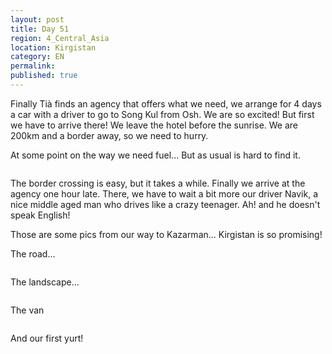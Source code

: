 ```yaml
---
layout: post
title: Day 51
region: 4_Central_Asia
location: Kirgistan
category: EN
permalink:
published: true
---
```


Finally Tià finds an agency that offers what we need, we arrange for 4 days a car with a driver to go to Song Kul from Osh. We are so excited! But first we have to arrive there! We leave the hotel before the sunrise. We are 200km and a border away, so we need to hurry.

At some point on the way we need fuel... But as usual is hard to find it.

<p><a
href="https://lh3.googleusercontent.com/1m-M_15lvnNo4gIrSYUu7c8plF0EX2qLBy021CHyv8ddxC-0irPGvrzVp5g9jzigQjR9P4Rsux3tlHc755UgVcfp3HZP6jj3pyxAt2YTJYE7eDrbIjVdJT8WcnK1jDjBPSXFUeT7bGvv6UcDxsIT6K_vCo7C4T1p_IwsXwSYzfUyzoOc_goMR_0nvI6Rfl6Tn8Re8iuwPigAT1IGNBhrr-F0AmOg8-DeHJ8MFPpUS5cQW59eD5ez6DFmv6Br5n_bUqdxE0dmKIV1QQm4hcFXF3XIFVOD1ALtU2RgS4oJaFaWyPmn9OPp1cUqE0d_9gUHOeWGkTJtE2uK2sPd0vxQqs0aMsoekvCONLv8izgJieMavBuswi_16kRDzOTHitRrbx5Dt2QxLXYJPAy7wQB56zMP4man0omqJF1BCWzfzzmW6--Nb0KhLJH8zrNoLRWrof2QUk988H31tif0VEP9ojb1Aua9NTayxJqvchNqk2eYYZTIU2J7Cm0yHx-jbBsBK0CSDSXCJBKSOM-cxJY86NxnQ8Q3VAmI1dxT1Essmd-0GCgJSce3CJ6l02_c_ewEKp6P8dYsWCBd2Q0GxEeKvNJwPEGqq-Jkx5TuuxG1N9ksblUOhLtsWBMJ-x-v7M0BZ2beqGAfiJldZoVnz2cqdiMS-FU3iprJMg=w840-h630-no"><img 
src="https://lh3.googleusercontent.com/1m-M_15lvnNo4gIrSYUu7c8plF0EX2qLBy021CHyv8ddxC-0irPGvrzVp5g9jzigQjR9P4Rsux3tlHc755UgVcfp3HZP6jj3pyxAt2YTJYE7eDrbIjVdJT8WcnK1jDjBPSXFUeT7bGvv6UcDxsIT6K_vCo7C4T1p_IwsXwSYzfUyzoOc_goMR_0nvI6Rfl6Tn8Re8iuwPigAT1IGNBhrr-F0AmOg8-DeHJ8MFPpUS5cQW59eD5ez6DFmv6Br5n_bUqdxE0dmKIV1QQm4hcFXF3XIFVOD1ALtU2RgS4oJaFaWyPmn9OPp1cUqE0d_9gUHOeWGkTJtE2uK2sPd0vxQqs0aMsoekvCONLv8izgJieMavBuswi_16kRDzOTHitRrbx5Dt2QxLXYJPAy7wQB56zMP4man0omqJF1BCWzfzzmW6--Nb0KhLJH8zrNoLRWrof2QUk988H31tif0VEP9ojb1Aua9NTayxJqvchNqk2eYYZTIU2J7Cm0yHx-jbBsBK0CSDSXCJBKSOM-cxJY86NxnQ8Q3VAmI1dxT1Essmd-0GCgJSce3CJ6l02_c_ewEKp6P8dYsWCBd2Q0GxEeKvNJwPEGqq-Jkx5TuuxG1N9ksblUOhLtsWBMJ-x-v7M0BZ2beqGAfiJldZoVnz2cqdiMS-FU3iprJMg=w840-h630-no" class="oversize" alt=""></a></p>

The border crossing is easy, but it takes a while. Finally we arrive at the agency one hour late. There, we have to wait a bit more our driver Navik, a nice middle aged man who drives like a crazy teenager. Ah! and he doesn't speak English!

Those are some pics from our way to Kazarman... Kirgistan is so promising!

The road...

<p><a
href="https://lh3.googleusercontent.com/B4_Zd1F4CgkR6l8k6-jpYr4ibBm_Ejmi6xXzUw00zkQHqk0kK71gJhweOouKCMzmBeKFivEz-jO-v2sxZlI0JZC8fmpaulglDrrpFaCZ0Bo49zwgsdq-GCOzLdNdeHWLNdC6N4mqWWNPMA7tjDOcdqbiJOf0w0ra_O9hQ99ORnMGianqUWwx3JmFUubEUk9vkQgjkObziV3oQnC6uiWgVTNGZ6eGHi62PcD5aWDkw1gxcE3VAqEIDXLDLa_QrZFw1jKHH_Ymf3wuIMqSXHY80Te6C-gsLbfBkR-FomUVr7c2RPTkmDxYeP99beEnfMq7iDOwYAo8UAUCuOQGmbunvOqIgUGuf4ulF5wKsRZ25aYqKORWN0h-oCmm-z9dkwm_whNY4yz4hf1tlaB9LodnVIe_NVLRxxzdL2EZIr6C_gBGVNnLH3G8sXdFIzYO57qhMuQjmXfDlnqmAsuVG3-m8twvn9jC5iHcxMnBgvBVx9UCAFDuo1Oz8BAj3RcIIH5XVadWzLD1Qtv1L9SwJymj2bfGIsleq-yKMHSHowdh8ZuIoijtAdx4HWyxa_DwVDlDHlCRzYmcGIQCuC66LPHu6Rss4-JQ6ZCkGN5C7RFncEKanyuQjdCxrhO4YOnXuq8Y1UUaCv3GCegdW7-W5DJyVJkv6liL1soPLA=w840-h630-no"><img 
src="https://lh3.googleusercontent.com/B4_Zd1F4CgkR6l8k6-jpYr4ibBm_Ejmi6xXzUw00zkQHqk0kK71gJhweOouKCMzmBeKFivEz-jO-v2sxZlI0JZC8fmpaulglDrrpFaCZ0Bo49zwgsdq-GCOzLdNdeHWLNdC6N4mqWWNPMA7tjDOcdqbiJOf0w0ra_O9hQ99ORnMGianqUWwx3JmFUubEUk9vkQgjkObziV3oQnC6uiWgVTNGZ6eGHi62PcD5aWDkw1gxcE3VAqEIDXLDLa_QrZFw1jKHH_Ymf3wuIMqSXHY80Te6C-gsLbfBkR-FomUVr7c2RPTkmDxYeP99beEnfMq7iDOwYAo8UAUCuOQGmbunvOqIgUGuf4ulF5wKsRZ25aYqKORWN0h-oCmm-z9dkwm_whNY4yz4hf1tlaB9LodnVIe_NVLRxxzdL2EZIr6C_gBGVNnLH3G8sXdFIzYO57qhMuQjmXfDlnqmAsuVG3-m8twvn9jC5iHcxMnBgvBVx9UCAFDuo1Oz8BAj3RcIIH5XVadWzLD1Qtv1L9SwJymj2bfGIsleq-yKMHSHowdh8ZuIoijtAdx4HWyxa_DwVDlDHlCRzYmcGIQCuC66LPHu6Rss4-JQ6ZCkGN5C7RFncEKanyuQjdCxrhO4YOnXuq8Y1UUaCv3GCegdW7-W5DJyVJkv6liL1soPLA=w840-h630-no" class="oversize" alt=""></a></p>


The landscape...

<p><a
href="https://lh3.googleusercontent.com/M856IFDOoBIa4RGLwD3bcQyoqPfHkVofOsDeG3XAC5aVlUzHmP3R5oH1OJ9eDJgIg6U4FPFEohjQhjZtPN0FYkUF90XDYtuIWXzx5BGupmzEcQxPBixV1yrt0Wud0R6pbp_IYNuVw2S7ti0Y_I6c4OhXx8uKK1MJmQqlRkqT_4B31G7QBYaeCFmVzVKZAvYhmEqirV0kpzSAZ9AQ4zGoRXKOb9oSfNdvPWXiYB2sE9q9JKNi6HDPKetbAmqWSUSZeNZKpXG3PpyC1MsimNzFtfw33lbXBTnvkliK2wROKQhL3dl61lGBGzPzhdU6Zeo31jUPs0wFhQiHn0ojLAWW-_gBLXOhJo7mBciCC8EloETNRn0QHC9F2KQzqxcPPFlzyBZxs7beb8zsp7Rqy-2mnSDOxoYWWOii0Gn__T4zYXK0MftJ3GrQN1CucU7mgLdkR52ZiDwDBQwITCvyKg49-Iz1wX9PD3bswXee8nrTYhaZctXXG6MyY56XRAYioFnlS0AZKugjvdGiytVGEzd5-uU_As3K4TnpiZNhkGHg4XGEQGvxMb10b7nFRnpbDPtDBrOySWMAXGEa-5jNZGjpgv_2al9R-7P-BVBHbXvM83lhsImgP1HgCLT9q9X5ehIYJmJrn6RnNDKbTn-xqLNNR5O_rbSsMCPCXw=w1052-h789-no"><img 
src="https://lh3.googleusercontent.com/M856IFDOoBIa4RGLwD3bcQyoqPfHkVofOsDeG3XAC5aVlUzHmP3R5oH1OJ9eDJgIg6U4FPFEohjQhjZtPN0FYkUF90XDYtuIWXzx5BGupmzEcQxPBixV1yrt0Wud0R6pbp_IYNuVw2S7ti0Y_I6c4OhXx8uKK1MJmQqlRkqT_4B31G7QBYaeCFmVzVKZAvYhmEqirV0kpzSAZ9AQ4zGoRXKOb9oSfNdvPWXiYB2sE9q9JKNi6HDPKetbAmqWSUSZeNZKpXG3PpyC1MsimNzFtfw33lbXBTnvkliK2wROKQhL3dl61lGBGzPzhdU6Zeo31jUPs0wFhQiHn0ojLAWW-_gBLXOhJo7mBciCC8EloETNRn0QHC9F2KQzqxcPPFlzyBZxs7beb8zsp7Rqy-2mnSDOxoYWWOii0Gn__T4zYXK0MftJ3GrQN1CucU7mgLdkR52ZiDwDBQwITCvyKg49-Iz1wX9PD3bswXee8nrTYhaZctXXG6MyY56XRAYioFnlS0AZKugjvdGiytVGEzd5-uU_As3K4TnpiZNhkGHg4XGEQGvxMb10b7nFRnpbDPtDBrOySWMAXGEa-5jNZGjpgv_2al9R-7P-BVBHbXvM83lhsImgP1HgCLT9q9X5ehIYJmJrn6RnNDKbTn-xqLNNR5O_rbSsMCPCXw=w1052-h789-no" class="oversize" alt=""></a></p>

The van

<p><a
href="https://lh3.googleusercontent.com/63ir_nga94yQHV9ScleY2BwugFZ-kRtQKWoNhRboxYfE-CltQPia70n2CdRgHa6HBV9fba7DocgDS5YmzCQNbVd4NXv0LvFb90Swv7NjWYMicLkmVEbhkWgL0j9rA2atRLv--1krhCdfnoSsdW4uwk1FSZA2MTX9JpqdNCe2juwHptkJwMmBNcfPtbad2IiqqKaMOCNjxR2vkV9oplwYr1fsN9Ep6H7lGvBxEdWc4RznR7O1xB4DNCeCkqe0JLI6L73dq0nNKifnuWLorBH6kCVkxYWDyy69SyxkIVB3SmK_VtGBX1ACOqB9a45yhbo70NngaS4avOEN0DuTHQ1mZRBmGSF2_z52DU7BHdc8Y139vDvAVJFSx23MhWO1PcASu6Sh6K1Q4QDPgozK9T8NMrueAalvRns2RYOslvzRSvPj3-7Pr-voeivQKgxsmqiiSTgsJHdz4RDulYBiqZo0If8iJbOPvZIXKki-StpvA0IfBw73Px8Pzrrk0mP3DhxH_ijyzM19ivzLFp94XGTlQifdCZNjDWzN4q1Xf8lqamynmEUbB1o39COjiwk_v5ZuOWrV1dliRXtkEAdft9leOepipl__6mKhCu159Am5cNe19vKLwGrtIJuo_4Xe8TxlZU8ia4-jFiam8y0FodRClYP5AxlYnb9sLA=w840-h630-no"><img 
src="https://lh3.googleusercontent.com/63ir_nga94yQHV9ScleY2BwugFZ-kRtQKWoNhRboxYfE-CltQPia70n2CdRgHa6HBV9fba7DocgDS5YmzCQNbVd4NXv0LvFb90Swv7NjWYMicLkmVEbhkWgL0j9rA2atRLv--1krhCdfnoSsdW4uwk1FSZA2MTX9JpqdNCe2juwHptkJwMmBNcfPtbad2IiqqKaMOCNjxR2vkV9oplwYr1fsN9Ep6H7lGvBxEdWc4RznR7O1xB4DNCeCkqe0JLI6L73dq0nNKifnuWLorBH6kCVkxYWDyy69SyxkIVB3SmK_VtGBX1ACOqB9a45yhbo70NngaS4avOEN0DuTHQ1mZRBmGSF2_z52DU7BHdc8Y139vDvAVJFSx23MhWO1PcASu6Sh6K1Q4QDPgozK9T8NMrueAalvRns2RYOslvzRSvPj3-7Pr-voeivQKgxsmqiiSTgsJHdz4RDulYBiqZo0If8iJbOPvZIXKki-StpvA0IfBw73Px8Pzrrk0mP3DhxH_ijyzM19ivzLFp94XGTlQifdCZNjDWzN4q1Xf8lqamynmEUbB1o39COjiwk_v5ZuOWrV1dliRXtkEAdft9leOepipl__6mKhCu159Am5cNe19vKLwGrtIJuo_4Xe8TxlZU8ia4-jFiam8y0FodRClYP5AxlYnb9sLA=w840-h630-no" class="oversize" alt=""></a></p>


And our first yurt!

<p><a
href="https://lh3.googleusercontent.com/KWEvOYsHfPYh6mRCpUjq0kkeqkyTa9k83W7IqEOxBdxNbE57EdY6oqkzhLarejfm-M5aO8zp6X6yqghnVfFLniLOlDz3XkywVP_YSnJdUSrKa0fZ2iodOCiSC7jdlF2I01OSnBYKEjab1mWQ73Vncfgk_wQ9HXXkFc8EsWeyTJ7bxOtRhnz5IZM6YJiiudryot6BbMkv5CEQl6Z_MrJ0DfEmDKOVL3z4ZzGBh8THq9TWHIZT9tLF7Ub2oQ_Ksq1eEiBbM3FSxosvujkqyuJ-tVVpAroFxm-oI7uaaiFFgAD0QfZQLLQ2z3-_fexVFdLrRJH1kDsckosdUkAqq6ogxDLI7goTKkmtdfOl0eJb1UKSfZlPqJixAb1ckp6hO8--4ENuTXQlMhJx61uE0_vkMS9phPoRUQiealCZbyRX3F_y4H9Wmg2gkrAdGjgIR5nP3WQHL3dFX9rB1J_XG7SUDX0VUwI8yP_lxoIA8YZcag3LZBSr0M2wrqqgX8mHjcfVjfBKiZ87wF_jugIMtyRT3OXEymzjL-ToLPSn1kNcp1abHDv1AW-Auujr4uMxZRmUtxJDEwNgMWlo_7Wb6cD-IMZZzcN2BRRltzvwHN90r5NYR2wvnNo-cW2wppBov6OXHqiWnI-fHOPe5onwDaJ_gy2MCqTKJzgMzA=w840-h630-no"><img 
src="https://lh3.googleusercontent.com/KWEvOYsHfPYh6mRCpUjq0kkeqkyTa9k83W7IqEOxBdxNbE57EdY6oqkzhLarejfm-M5aO8zp6X6yqghnVfFLniLOlDz3XkywVP_YSnJdUSrKa0fZ2iodOCiSC7jdlF2I01OSnBYKEjab1mWQ73Vncfgk_wQ9HXXkFc8EsWeyTJ7bxOtRhnz5IZM6YJiiudryot6BbMkv5CEQl6Z_MrJ0DfEmDKOVL3z4ZzGBh8THq9TWHIZT9tLF7Ub2oQ_Ksq1eEiBbM3FSxosvujkqyuJ-tVVpAroFxm-oI7uaaiFFgAD0QfZQLLQ2z3-_fexVFdLrRJH1kDsckosdUkAqq6ogxDLI7goTKkmtdfOl0eJb1UKSfZlPqJixAb1ckp6hO8--4ENuTXQlMhJx61uE0_vkMS9phPoRUQiealCZbyRX3F_y4H9Wmg2gkrAdGjgIR5nP3WQHL3dFX9rB1J_XG7SUDX0VUwI8yP_lxoIA8YZcag3LZBSr0M2wrqqgX8mHjcfVjfBKiZ87wF_jugIMtyRT3OXEymzjL-ToLPSn1kNcp1abHDv1AW-Auujr4uMxZRmUtxJDEwNgMWlo_7Wb6cD-IMZZzcN2BRRltzvwHN90r5NYR2wvnNo-cW2wppBov6OXHqiWnI-fHOPe5onwDaJ_gy2MCqTKJzgMzA=w840-h630-no" class="oversize" alt=""></a></p>




